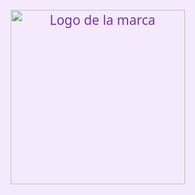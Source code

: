 
<html lang="es">
<head>
  <meta charset="UTF-8" />
  <meta name="viewport" content="width=device-width, initial-scale=1" />
  
  <style>
    :root {
      --color-fondo-claro: #f5eafd;
      --color-texto-claro: #7435a5;
      --color-fondo-oscuro: #2a1a3f;
      --color-texto-oscuro: #d6b0ff;
      --color-boton-wsp: #d6b0ff;
      --color-boton-wsp-oscuro: #8a6acb;
      --color-producto-fondo-claro: #fff0ff;
      --color-producto-fondo-oscuro: #4b3a65;
      --color-boton-producto-claro: #c58cff;
      --color-boton-producto-oscuro: #a071d2;
      --color-borde-buscador-claro: #a05fc7;
      --color-borde-buscador-oscuro: #bda1e9;
    }
    /* Transiciones para modo claro/oscuro */
    body, header, .producto, #carrito, footer, input, #carrito-icono, .boton-wsp, button {
      transition: background-color 0.4s ease, color 0.4s ease, border-color 0.4s ease;
    }
    /* Modo claro (default) */
    body {
      background-color: var(--color-fondo-claro);
      font-family: 'Segoe UI', sans-serif;
      color: var(--color-texto-claro);
      margin: 0;
      padding: 0;
    }
    header {
      text-align: center;
      padding: 40px 20px 10px;
    }
    h1 {
      font-size: 3em;
      margin: 0;
    }
    .moñito {
      font-size: 2.5em;
    }
    .boton-wsp {
      background-color: var(--color-boton-wsp);
      color: white;
      padding: 12px 25px;
      border: none;
      border-radius: 20px;
      font-size: 1em;
      cursor: pointer;
      text-decoration: none;
      display: inline-block;
      margin-top: 10px;
      user-select: none;
    }
    #buscador {
      margin: 30px auto 10px;
      padding: 10px;
      font-size: 1em;
      border: 2px solid var(--color-borde-buscador-claro);
      border-radius: 10px;
      width: 80%;
      max-width: 400px;
      display: block;
      color: var(--color-texto-claro);
      background-color: white;
    }
    lista.forEach((producto, index) => {
  const prodDiv = document.createElement('div');
  prodDiv.classList.add('producto');
  prodDiv.style.animationDelay = `${index * 0.1}s`; // 💡 NUEVO
  prodDiv.innerHTML = `
    <img src="${producto.imagen}" alt="${producto.nombre}" />
    <h3>${producto.nombre}</h3>
    <p>${producto.descripcion}</p>
    <strong>Gs. ${producto.precio.toLocaleString()}</strong>
    <button onclick="agregarAlCarrito(${index})">Agregar al carrito</button>
  `;
  catalogo.appendChild(prodDiv);
});

   .catalogo {
  display: flex;
  justify-content: center;
  flex-wrap: wrap;
  gap: 30px;
  padding: 20px;
  max-width: 1200px;
  margin: 0 auto; /* 💡 Esto centra horizontalmente el contenedor */
}
    .producto {
      background: var(--color-producto-fondo-claro);
      border-radius: 15px;
      padding: 20px;
      width: 250px;
      text-align: center;
      box-shadow: 0 0 8px rgba(116, 53, 165, 0.3);
    }
    .producto img {
      width: 100%;
      border-radius: 10px;
    }
    .producto h3 {
      margin: 10px 0;
      color: #8a3dbb;
    }
    .producto p {
      font-size: 0.95em;
    }
    .producto strong {
      font-size: 1.2em;
      color: #5b2b82;
    }
    .producto button {
      margin-top: 10px;
      padding: 8px 16px;
      background-color: var(--color-boton-producto-claro);
      color: white;
      border: none;
      border-radius: 15px;
      cursor: pointer;
      user-select: none;
    }
    #carrito-icono {
      position: fixed;
      top: 20px;
      right: 20px;
      font-size: 1.3em;
      background-color: var(--color-boton-producto-claro);
      color: white;
      padding: 10px 20px;
      border-radius: 30px;
      cursor: pointer;
      user-select: none;
      display: flex;
      align-items: center;
      gap: 8px;
      z-index: 1100;
    }
    #carrito {
      position: fixed;
      top: 70px;
      right: 20px;
      background: white;
      color: var(--color-texto-claro);
      border: 2px solid var(--color-boton-producto-claro);
      border-radius: 15px;
      padding: 20px;
      display: none;
      width: 280px;
      z-index: 1000;
      box-shadow: 0 4px 10px rgba(116, 53, 165, 0.5);
    }
    #carrito h4 {
      margin-top: 0;
      color: var(--color-texto-claro);
    }
    #carrito ul {
      list-style: none;
      padding-left: 0;
      max-height: 200px;
      overflow-y: auto;
      margin-bottom: 10px;
      color: var(--color-texto-claro);
    }
    #carrito ul li {
      margin-bottom: 6px;
      display: flex;
      justify-content: space-between;
      align-items: center;
      font-size: 0.95em;
    }
    #carrito ul li button {
      background-color: transparent;
      border: none;
      color: var(--color-boton-producto-claro);
      cursor: pointer;
      font-weight: bold;
      font-size: 1em;
      user-select: none;
      padding: 0 4px;
      border-radius: 6px;
      transition: background-color 0.3s ease;
    }
    #carrito ul li button:hover {
      background-color: var(--color-boton-producto-claro);
      color: white;
    }
    #carrito p strong {
      font-size: 1.1em;
      color: var(--color-texto-claro);
    }
    #carrito .boton-wsp {
      display: block;
      margin: 10px auto 0;
      width: 90%;
      text-align: center;
    }
    .mensaje {
      background-color: #e6d0ff;
      padding: 10px;
      border-radius: 10px;
      margin: 10px auto;
      text-align: center;
      display: none;
      width: 90%;
      max-width: 400px;
      color: var(--color-texto-claro);
      user-select: none;
    }
    .seccion-comprar {
      padding: 30px;
      text-align: center;
    }
    footer {
      background-color: #eed9ff;
      text-align: center;
      padding: 20px;
      margin-top: 40px;
      color: var(--color-texto-claro);
    }
    footer a {
      color: var(--color-texto-claro);
      text-decoration: none;
      margin: 0 10px;
      font-weight: bold;
      user-select: none;
    }
    .nosotras-link {
      display: inline-block;
      margin-top: 10px;
      font-size: 1.1em;
      color: var(--color-texto-claro);
      text-decoration: underline;
      font-weight: bold;
      user-select: none;
    }
    /* Botón modo oscuro */
    #btn-modo {
      position: fixed;
      top: 20px;
      left: 20px;
      background: transparent;
      border: none;
      font-size: 1.7em;
      cursor: pointer;
      user-select: none;
      color: var(--color-texto-claro);
      transition: color 0.4s ease;
      z-index: 1100;
    }
    /* Modo oscuro */
    body.dark {
      background-color: var(--color-fondo-oscuro);
      color: var(--color-texto-oscuro);
    }
    body.dark header {
      color: var(--color-texto-oscuro);
    }
    body.dark #buscador {
      background-color: #3e2f5b;
      border-color: var(--color-borde-buscador-oscuro);
      color: var(--color-texto-oscuro);
    }
    body.dark .boton-wsp {
      background-color: var(--color-boton-wsp-oscuro);
    }
    body.dark .producto {
      background: var(--color-producto-fondo-oscuro);
      box-shadow: 0 0 12px rgba(186, 150, 255, 0.7);
    }
    body.dark .producto h3 {
      color: #c9b4ff;
    }
    body.dark .producto strong {
      color: #c9b4ff;
    }
    body.dark .producto button {
      background-color: var(--color-boton-producto-oscuro);
    }
    body.dark #carrito {
      background: #3e2f5b;
      color: var(--color-texto-oscuro);
      border-color: var(--color-boton-producto-oscuro);
      box-shadow: 0 4px 10px rgba(186, 150, 255, 0.7);
    }
    body.dark #carrito h4,
    body.dark #carrito ul,
    body.dark #carrito p strong,
    body.dark #carrito ul li,
    body.dark footer,
    body.dark footer a,
    body.dark .nosotras-link {
      color: var(--color-texto-oscuro);
    }
    body.dark #carrito ul li button {
      color: var(--color-boton-producto-oscuro);
    }
    body.dark #carrito ul li button:hover {
      background-color: var(--color-boton-producto-oscuro);
      color: white;
    }
    body.dark #carrito .boton-wsp {
      background-color: var(--color-boton-producto-oscuro);
    }
    body.dark #carrito-icono {
      background-color: var(--color-boton-producto-oscuro);
    }
    body.dark #btn-modo {
      color: var(--color-texto-oscuro);
    }
    .decoracion {
  position: fixed;
  pointer-events: none;
  user-select: none;
  animation: flotar 15s ease-in-out infinite;
}

@keyframes flotar {
  0% {
    transform: translateY(0) rotate(0deg);
  }
  50% {
    transform: translateY(-20px) rotate(180deg);
  }
  100% {
    transform: translateY(0) rotate(360deg);
  }
}

    /* 🌸 Animación de productos */
.producto {
  opacity: 0;
  transform: translateY(20px);
  animation: aparecer 0.8s ease forwards;
}

@keyframes aparecer {
  to {
    opacity: 1;
    transform: translateY(0);
  }
}

/* 💓 Título con latido */
h1 {
  animation: latido 3s ease-in-out infinite;
}

@keyframes latido {
  0%, 100% {
    transform: scale(1);
  }
  50% {
    transform: scale(1.03);
  }
}

/* ✨ Fondo animado claro y oscuro */
body {
  background: linear-gradient(270deg, #f5eafd, #fce4ff, #f5eafd);
  background-size: 600% 600%;
  animation: fondoMovil 60s ease infinite;
}

body.dark {
  background: linear-gradient(270deg, #2a1a3f, #3b2b5a, #2a1a3f);
}

/* Animación del fondo */
@keyframes fondoMovil {
  0% { background-position: 0% 50%; }
  50% { background-position: 100% 50%; }
  100% { background-position: 0% 50%; }
}

/* 🌙 Giro al cambiar de modo */
#btn-modo {
  transition: transform 0.4s ease;
}
#btn-modo.rotar {
  transform: rotate(360deg);
}

                                    .seccion-delivery {
  background-color: #fceaff;
  border-radius: 15px;
  margin: 20px auto;
  max-width: 600px;
  box-shadow: 0 0 10px rgba(116, 53, 165, 0.2);
}
body.dark .seccion-delivery {
  background-color: #3b2b5a;
  color: var(--color-texto-oscuro);
  box-shadow: 0 0 10px rgba(186, 150, 255, 0.4);
}
<head>
  <style>
    /* 👇 Pon esto dentro del style */
    .mensaje {
      position: fixed;
      bottom: 20px;
      left: 50%;
      transform: translateX(-50%);
      background-color: #28a745;
      color: white;
      padding: 10px 20px;
      border-radius: 5px;
      display: none;
      z-index: 1000;
    }

    #pantalla-bienvenida {
  position: fixed;
  top: 0;
  left: 0;
  width: 100%;
  height: 100%;
  background-color: #f5eafd;
  color: #7435a5;
  display: flex;
  justify-content: center;
  align-items: center;
  z-index: 9999;
  font-size: 1.8em;
  text-align: center;
  padding: 20px;
  animation: fadeOut 1s ease forwards;
  animation-delay: 3s; /* Duración antes de desaparecer */
  pointer-events: none;
}

@keyframes fadeOut {
  to {
    opacity: 0;
    visibility: hidden;
  }
}

#pantalla-bienvenida {
  position: fixed;
  top: 0;
  left: 0;
  width: 100%;
  height: 100%;
  background-color: #f5eafd;
  color: #7435a5;
  display: flex;
  justify-content: center;
  align-items: center;
  z-index: 9999;
  font-size: 1.5em;
  text-align: center;
  padding: 20px;
  animation: fadeOut 1s ease forwards;
  animation-delay: 1.2s;
  pointer-events: none;
}

#pantalla-bienvenida img {
  width: 279px; /* o 300px si querés más grande */
  margin-bottom: 20px;
}

.contenido-bienvenida {
  display: flex;
  flex-direction: column;
  align-items: center;
}

@keyframes fadeOut {
  to {
    opacity: 0;
    visibility: hidden;
  }
}
                                    
  </style>
</head>
<body>
<div id="pantalla-bienvenida">
  <div class="contenido-bienvenida">
    <img src="https://i.postimg.cc/RCnnNC2y/Whats-App-Image-2025-06-15-at-12-18-22.jpg" alt="Logo de la marca" />
    <h2> </h2>
  </div>
</div>


<div id="mensaje-agregado" class="mensaje">
  ¡Producto agregado con amor! 💕
</div>
  <!-- Botón modo oscuro -->
  <button id="btn-modo" aria-label="Cambiar modo oscuro">🌙</button>

  <div id="carrito-icono" onclick="mostrarCarrito()" title="Mostrar carrito">
    🛒 <span id="contador">0</span>
  </div>

  <header>
    <div class="moñito">🎀</div>
    <h1>Bienvenida Hermosa!</h1>
    <p>A tu rincón de magia, ternura y elegancia 💜🌸🌙</p>
    <a href="https://wa.me/595992982248" class="boton-wsp" target="_blank" rel="noopener noreferrer">Hacé tu pedido por WhatsApp</a>
  </header>

  <input type="text" id="buscador" placeholder="Buscar productos..." aria-label="Buscar productos" />

  <div id="mensaje" class="mensaje" role="alert" aria-live="polite">¡Producto agregado con amor! 💕</div>

  <div class="catalogo" id="catalogo">
    <!-- Productos se cargarán aquí -->
  </div>

  <div id="carrito" aria-live="polite" aria-label="Carrito de compras">
    <h4>Tu carrito 🛍️</h4>
    <ul id="lista-carrito"></ul>
    <p><strong>Total: Gs. <span id="total">0</span></strong></p>
    <a id="finalizar" href="#" target="_blank" rel="noopener noreferrer" class="boton-wsp">Finalizar en WhatsApp</a>
    <button onclick="vaciarCarrito()" style="margin-top:10px; background:#a05fc7; border:none; color:white; padding:8px 16px; border-radius:15px; cursor:pointer; user-select:none;">Vaciar carrito</button>
  </div>

  <div class="seccion-comprar">
    <h2>¿Cómo comprar?</h2>
    <p>1. Elegí tus productos 💕</p>
    <p>2. Agregalos al carrito 🛍️</p>
    <p>3. Finalizá en WhatsApp ✨</p>
    <p>4. Coordinamos entrega/envío 📦</p>
  </div>
 
   <div class="seccion-delivery" style="text-align: center; padding: 20px;">
  <h2>Envíos y Entregas 🚚</h2>
  <p>📍 Envíos disponibles en todo Asunción y Fernando zona sur </p>
  <p>🕐 Coordinamos horarios flexibles.</p>
  <p>💰 Costo de delivery varía según zona .</p>
  <p>💜 También podés retirar en zona <strong>Fernando zona sur </strong>.</p>
</div>

<div class="seccion-pago" style="text-align:center; padding: 30px;">
  <h2>Medios de pago 💰</h2>
  <p><strong>✔🌸 Efectivo</strong>: al recibir el producto o acordar entrega.</p>
  <p><strong>✔🌸 Transferencias bancarias</strong></p>
  <footer>
  <p>Seguinos en redes ✨</p>
  <a href="https://www.instagram.com/koss___beauty" target="_blank" rel="noopener noreferrer">Instagram</a> |
  <a href="https://tiktok.com/@kossbeauty" target="_blank" rel="noopener noreferrer">TikTok</a><br /><br />

  <p style="max-width: 500px; margin: auto; font-size: 0.95em; line-height: 1.5;">
   <h2>Mi Historia 💜</h2>

Kossbeauty nació el 10 de septiembre del 2024, como un sueño personal lleno de ilusión. Desde siempre soñé con tener mi propia tienda, y aunque empecé sola, puse todo mi corazón, esfuerzo y dedicación en cada detalle.🌸

Gracias a cada una de ustedes que confía en mí, estoy más cerca de cumplir ese gran sueño: abrir mi tienda física. Cada compra, cada mensaje y cada gesto me llena el alma.
¡Gracias por ser parte de esto! ✨🌷

Quiero hacer un agradecimiento especial a mi mamá y mi hermano, que siempre estuvieron a mi lado en cada paso, apoyándome, animándome y creyendo en mí, incluso cuando yo dudaba.
Sin ustedes, esto no sería posible. Los amo. 💖
  </p>
</footer>

  <script>
    // Productos (puedes añadir más fácilmente aquí)
    const productosData = [ 
  {
    nombre: "Corrector D`hermosa ",
    descripcion: "Cobertura precisa y práctica! Nuestro corrector en formato giratorio con aplicador en pincel ofrece una aplicación suave y uniforme.",
    precio: 14500,
    imagen: "https://i.postimg.cc/rF6w3yyg/corrector.jpg"
  },
  {
    nombre: "Iluminador mágico 🌙",
    descripcion: "Místico y con olor a empoderamiento ✨",
    precio: 12500,
    imagen: "https://i.postimg.cc/y8c9trz3/iluminador-2.jpg"
  },
  {
    nombre: "Kit iluminador y broncer 🦋",
    descripcion: "Set para brillar y florecer como vos 🌸",
    precio: 12500,
    imagen: "https://i.postimg.cc/SR4NXVv3/iluminador.jpg"
  },
  {
    nombre: "Jelly Tint",
    descripcion: "Enamórate de esta innovadora tinta para labios y mejillas de larga duración. ¡Un toque y sos arte! ✨",
    precio: 12000,
    imagen: "https://i.postimg.cc/HkMYtq1R/Whats-App-Image-2025-06-13-at-11-32-30-2.jpg"
  },
  {
    nombre: "Lip Tint",
    descripcion: "Cuida tus labios con brillo cósmico de alta duración ✨",
    precio: 12000,
    imagen: "https://i.postimg.cc/pTPhn24P/Whats-App-Image-2025-06-13-at-11-32-30-4.jpg"
  },
  {
    nombre: "Hebilla de Flor 🌸",
    descripcion: "Accesorio tierno y delicado para darle un toque mágico a tu peinado. ¡La flor que te acompaña con estilo!",
    precio: 7000,
    imagen: "https://i.postimg.cc/c4JxjFV1/Whats-App-Image-2025-06-13-at-13-54-24.jpg"
  },
  {
    nombre: "Arqueador de Pestañas ✨",
    descripcion: "Realzá tu mirada con nuestro arqueador: práctico, elegante y suave. ¡Mirada encantadora asegurada!",
    precio: 14500,
    imagen: "https://i.postimg.cc/vH5J0fm8/Whats-App-Image-2025-06-13-at-13-54-47.jpg"
  },
  {
    nombre: "Mascarilla Facial 🍃",
    descripcion: "Cuida tu piel con frescura y amor. Mascarillas nutritivas que limpian, hidratan y renuevan tu rostro. ¡Ritual de belleza en minutos!",
    precio: 1500,
    imagen: "https://i.postimg.cc/Y2WZSYYN/Whats-App-Image-2025-06-13-at-13-57-04.jpg"
  },
  {
    nombre: "Labial de Frutilla 🍓",
    descripcion: "Dulce color y aroma irresistible. Este labial cremoso con esencia frutal es ideal para labios suaves y con vida.",
    precio: 10500,
    imagen: "https://i.postimg.cc/4dhLmR74/Whats-App-Image-2025-06-13-at-13-57-04-1.jpg"
  },
 // ... Otros productos
  {
    nombre: "Mascara de Pestañas Volumen Total SkyHigh",
    descripcion: "Para tener pestañas largas y voluminosas, como siempre soñaste.",
    precio: 15000,
    imagen: " https://i.postimg.cc/RC1q9BLc/Whats-App-Image-2025-06-14-at-07-09-38.jpg"
  },
  // ... Otros productos
  {
    nombre: "Pinza Destino ✨",
    descripcion: "Sujeta tu cabello con estilo y energía linda, como vos 💜.",
    precio: 8000,
    imagen: "https://i.postimg.cc/ncvW0dZV/Whats-App-Image-2025-06-14-at-07-09-37.jpg"
  },
  // ... Otros productos
  {
    nombre: "Tint Hechizo 💜",
    descripcion: "Brillo, color y actitud. Todo en uno, como vos..",
    precio: 10500,
    imagen: "https://i.postimg.cc/9XN9sVmJ/Whats-App-Image-2025-06-14-at-07-09-36.jpg"
  }

    ];

    // Variables DOM
    const catalogo = document.getElementById('catalogo');
    const carritoIcono = document.getElementById('carrito-icono');
    const carritoContador = document.getElementById('contador');
    const carritoDiv = document.getElementById('carrito');
    const listaCarrito = document.getElementById('lista-carrito');
    const totalSpan = document.getElementById('total');
    const mensaje = document.getElementById('mensaje');
    const btnModo = document.getElementById('btn-modo');
    const buscador = document.getElementById('buscador');
    const finalizarLink = document.getElementById('finalizar');

    let carrito = [];

    // Cargar productos dinámicamente
    function cargarProductos(lista) {
      catalogo.innerHTML = '';
      lista.forEach((producto, index) => {
        const prodDiv = document.createElement('div');
        prodDiv.classList.add('producto');
        prodDiv.innerHTML = `
          <img src="${producto.imagen}" alt="${producto.nombre}" />
          <h3>${producto.nombre}</h3>
          <p>${producto.descripcion}</p>
          <strong>Gs. ${producto.precio.toLocaleString()}</strong>
          <button onclick="agregarAlCarrito(${index})">Agregar al carrito</button>
        `;
        catalogo.appendChild(prodDiv);
      });
      
    }

    // Agregar producto al carrito
    function agregarAlCarrito(indice) {
      const producto = productosData[indice];
      carrito.push(producto);
      actualizarCarrito();
      mostrarMensaje();
    }

    // Actualizar carrito
    function actualizarCarrito() {
      listaCarrito.innerHTML = '';
      let total = 0;
      carrito.forEach((producto, index) => {
        total += producto.precio;
        const li = document.createElement('li');
        li.innerHTML = `${producto.nombre} - Gs. ${producto.precio.toLocaleString()} <button aria-label="Quitar ${producto.nombre}" onclick="quitarDelCarrito(${index})">x</button>`;
        listaCarrito.appendChild(li);
      });
      totalSpan.textContent = total.toLocaleString();
      carritoContador.textContent = carrito.length;
      actualizarFinalizarLink();
    }

    // Quitar producto del carrito
    function quitarDelCarrito(indice) {
      carrito.splice(indice, 1);
      actualizarCarrito();
    }

    // Vaciar carrito
    function vaciarCarrito() {
      carrito = [];
      actualizarCarrito();
    }

    // Mostrar/Ocultar carrito
    function mostrarCarrito() {
      if(carritoDiv.style.display === 'block'){
        carritoDiv.style.display = 'none';
      } else {
        carritoDiv.style.display = 'block';
      }
    }

    // Mostrar mensaje breve
    function mostrarMensaje() {
      mensaje.style.display = 'block';
      setTimeout(() => {
        mensaje.style.display = 'none';
      }, 2000);
    }

    // Filtrar productos con buscador
    buscador.addEventListener('input', () => {
      const texto = buscador.value.toLowerCase();
      const filtrados = productosData.filter(p => 
        p.nombre.toLowerCase().includes(texto) ||
        p.descripcion.toLowerCase().includes(texto)
      );
      cargarProductos(filtrados);
    });

    // Actualizar link para finalizar compra en WhatsApp
    function actualizarFinalizarLink() {
      if(carrito.length === 0){
        finalizarLink.href = '#';
        finalizarLink.style.pointerEvents = 'none';
        finalizarLink.style.opacity = '0.6';
        return;
      }
      let mensajeWsp = 'Hola! Quiero hacer un pedido:%0A';
      carrito.forEach(producto => {
        mensajeWsp += `- ${producto.nombre} (Gs. ${producto.precio.toLocaleString()})%0A`;
      });
      let total = carrito.reduce((acc, p) => acc + p.precio, 0);
      mensajeWsp += `%0ATotal: Gs. ${total.toLocaleString()}`;
      finalizarLink.href = `https://wa.me/595992982248?text=${mensajeWsp}`;
      finalizarLink.style.pointerEvents = 'auto';
      finalizarLink.style.opacity = '1';
    }

    // FUNCIONES PARA DECORACIONES

function crearDecoraciones(tipo) {
  // Elimina decoraciones anteriores
  document.querySelectorAll('.decoracion').forEach(e => e.remove());

  const cantidad = 40;
  for (let i = 0; i < cantidad; i++) {
    const deco = document.createElement('div');
    deco.classList.add('decoracion');
    deco.textContent = tipo === 'estrella' ? '✨' : '🌸';

    // Estilos más suaves
    const size = Math.random() * 1 + 0.6; // más pequeñas
    deco.style.fontSize = `${size}em`;
    deco.style.position = 'fixed';
    deco.style.top = `${Math.random() * 100}vh`;
    deco.style.left = `${Math.random() * 100}vw`;
    deco.style.pointerEvents = 'none';
    deco.style.opacity = '0.25'; // MUCHO más sutil
    deco.style.zIndex = '-1'; // más al fondo
    deco.style.userSelect = 'none';
    deco.style.filter = 'blur(0.5px)';
    deco.style.animation = 'flotar 15s ease-in-out infinite';
    deco.style.transform = `rotate(${Math.random() * 360}deg)`;

    document.body.appendChild(deco);
  }

}

// BOTÓN DE MODO OSCURO

btnModo.addEventListener('click', () => {
  document.body.classList.toggle('dark');
  
  // ✨ Giro de botón
  btnModo.classList.add('rotar');
  setTimeout(() => btnModo.classList.remove('rotar'), 400);
  
  if (document.body.classList.contains('dark')) {
    btnModo.textContent = '☀️';
    btnModo.setAttribute('aria-label', 'Cambiar a modo claro');
    localStorage.setItem('modo', 'oscuro');
    crearDecoraciones('estrella');
  } else {
    btnModo.textContent = '🌙';
    btnModo.setAttribute('aria-label', 'Cambiar a modo oscuro');
    localStorage.setItem('modo', 'claro');
    crearDecoraciones('mariposa');
  }
});


// CARGAR MODO GUARDADO + DECORACIONES

function cargarModo() {
  const modo = localStorage.getItem('modo') || 'claro';
  if (modo === 'oscuro') {
    document.body.classList.add('dark');
    btnModo.textContent = '☀️';
    btnModo.setAttribute('aria-label', 'Cambiar a modo claro');
    crearDecoraciones('estrella');
  } else {
    document.body.classList.remove('dark');
    btnModo.textContent = '🌙';
    btnModo.setAttribute('aria-label', 'Cambiar a modo oscuro');
    crearDecoraciones('mariposa');
  }
}

// INICIALIZACIONES
cargarProductos(productosData);
actualizarCarrito();
cargarModo();
</script>
